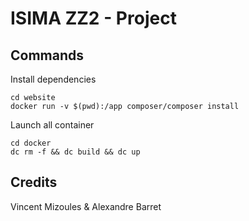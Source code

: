 # ISIMA ZZ2  - Project

## Commands

Install dependencies

	cd website
    docker run -v $(pwd):/app composer/composer install

Launch all container

	cd docker
	dc rm -f && dc build && dc up

## Credits

Vincent Mizoules & Alexandre Barret